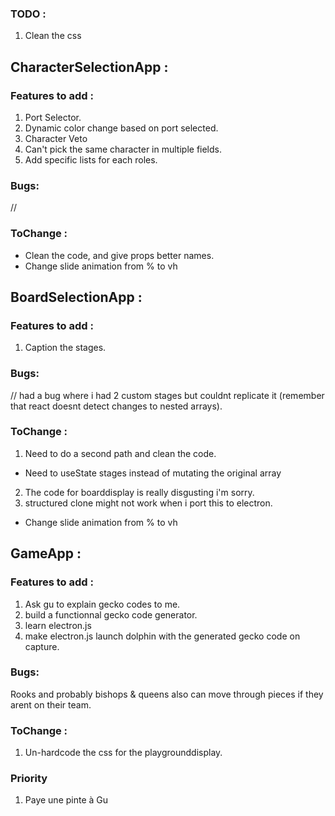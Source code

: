 ### TODO :
1. Clean the css

## CharacterSelectionApp : 

### Features to add :
1. Port Selector.
2. Dynamic color change based on port selected.
3. Character Veto
4. Can't pick the same character in multiple fields.
5. Add specific lists for each roles.

### Bugs:
//
### ToChange :
- Clean the code, and give props better names.
- Change slide animation from % to vh

## BoardSelectionApp : 

### Features to add :
1. Caption the stages.

### Bugs:
// had a bug where i had 2 custom stages but couldnt replicate it (remember that react doesnt detect changes to nested arrays).
### ToChange :
1. Need to do a second path and clean the code.
- Need to useState stages instead of mutating the original array
2. The code for boarddisplay is really disgusting i'm sorry.
3. structured clone might not work when i port this to electron.
- Change slide animation from % to vh

## GameApp : 

### Features to add :
1. Ask gu to explain gecko codes to me.
2. build a functionnal gecko code generator.
3. learn electron.js
4. make electron.js launch dolphin with the generated gecko code on capture.


### Bugs:
Rooks and probably bishops & queens also can move through pieces if they arent on their team.

### ToChange :
1. Un-hardcode the css for the playgrounddisplay.

### Priority
1. Paye une pinte à Gu